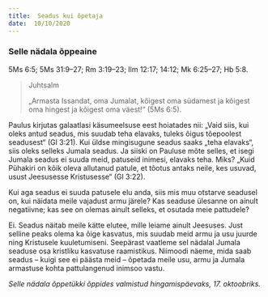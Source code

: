 ```yaml
---
title:  Seadus kui õpetaja  
date:  10/10/2020  
---
```


### Selle nädala õppeaine
5Ms 6:5; 5Ms 31:9–27; Rm 3:19–23; Ilm 12:17; 14:12; Mk 6:25–27; Hb 5:8.

> <p>Juhtsalm</p>
> „Armasta Issandat, oma Jumalat, kõigest oma südamest ja kõigest oma hingest ja kõigest oma väest!“ (5Ms 6:5).

Paulus kirjutas galaatlasi käsumeelsuse eest hoiatades nii: „Vaid siis, kui oleks antud seadus, mis suudab teha elavaks, tuleks õigus tõepoolest seadusest“ (Gl 3:21). Kui üldse mingisugune seadus saaks „teha elavaks“, siis oleks selleks Jumala seadus. Ja siiski on Pauluse mõte selles, et isegi Jumala seadus ei suuda meid, patuseid inimesi, elavaks teha. Miks? „Kuid Pühakiri on kõik oleva allutanud patule, et tõotus antaks neile, kes usuvad, usust Jeesusesse Kristusesse“ (Gl 3:22).

Kui aga seadus ei suuda patusele elu anda, siis mis muu otstarve seadusel on, kui näidata meile vajadust armu järele? Kas seaduse ülesanne on ainult negatiivne; kas see on olemas ainult selleks, et osutada meie pattudele?

Ei. Seadus näitab meile kätte elutee, mille leiame ainult Jeesuses. Just selline peaks olema ka õige kasvatus, mis suudab meid armu ja usu juurde ning Kristusele kuuletumiseni. Seepärast vaatleme sel nädalal Jumala seaduse osa kristliku kasvatuse raamistikus. Niimoodi näeme, mida saab seadus – kuigi see ei päästa meid – õpetada meile usu, armu ja Jumala armastuse kohta pattulangenud inimsoo vastu.

_Selle nädala õppetükki õppides valmistud hingamispäevaks, 17. oktoobriks._